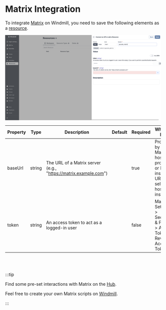 # Matrix Integration


To integrate [Matrix](https://matrix.org/) on Windmill, you need to save the following elements as a [resource](../core_concepts/3_resources_and_types/index.md).

![Add Matrix Resource](../assets/integrations/add-matrix.png)

| Property | Type    | Description                                              | Default | Required | Where to Find                                                                                   |
|----------|---------|----------------------------------------------------------|---------|----------|-------------------------------------------------------------------------------------------------|
| baseUrl  | string  | The URL of a Matrix server (e.g., "https://matrix.example.com") |         | true     | Provided by your Matrix hosting provider or Matrix instance URL for self-hosted instances       |
| token    | string  | An access token to act as a logged-in user                |         | false    | Matrix > Settings > Security & Privacy > Access Token > Reveal Access Token                     |



<br/><br/>

:::tip

Find some pre-set interactions with Matrix on the [Hub](https://hub.windmill.dev/integrations/matrix).

Feel free to create your own Matrix scripts on [Windmill](../getting_started/00_how_to_use_windmill/index.md).

:::